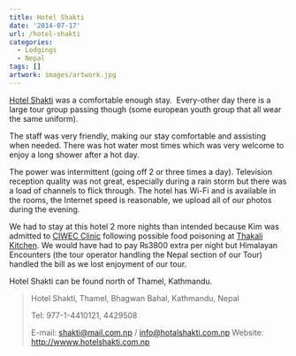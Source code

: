 ```yaml
---
title: Hotel Shakti
date: '2014-07-17'
url: /hotel-shakti
categories:
  - Lodgings
  - Nepal
tags: []
artwork: images/artwork.jpg
---
```


[Hotel Shakti](http://www.agoda.com/en-gb/hotel-shakti/hotel/kathmandu-np.html?cid=1649959 "Agoda: Hotel Shakti") was a comfortable enough stay.  Every-other day there is a large tour group passing though (some european youth group that all wear the same uniform).

The staff was very friendly, making our stay comfortable and assisting when needed. There was hot water most times which was very welcome to enjoy a long shower after a hot day.

The power was intermittent (going off 2 or three times a day). Television reception quality was not great, especially during a rain storm but there was a load of channels to flick through. The hotel has Wi-Fi and is available in the rooms, the Internet speed is reasonable, we upload all of our photos during the evening.

We had to stay at this hotel 2 more nights than intended because Kim was admitted to [CIWEC Clinic](http://gonetraveling.me/2014/07/ciwec-clinic/ "CIWEC Clinic Travel Medicine Center") following possible food poisoning at [Thakali Kitchen](http://gonetraveling.me/2014/07/thakali-kitchen/ "Thakali Kitchen"). We would have had to pay ₨3800 extra per night but Himalayan Encounters (the tour operator handling the Nepal section of our Tour) handled the bill as we lost enjoyment of our tour.

Hotel Shakti can be found north of Thamel, Kathmandu.

> Hotel Shakti, Thamel, Bhagwan Bahal, Kathmandu, Nepal
> 
> Tel: 977-1-4410121, 4429508
> 
> E-mail: shakti@mail.com.np / info@hotalshakti.com.np Website: http://wwww.hotelshakti.com.np
